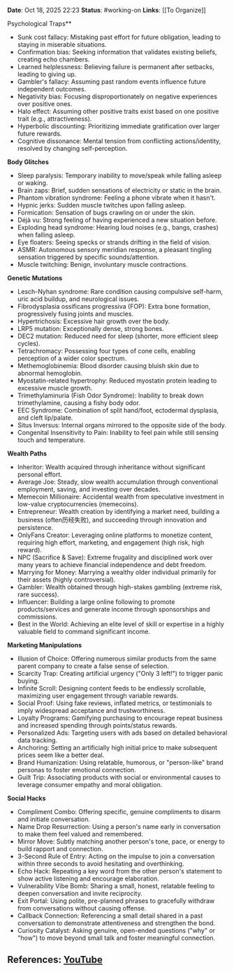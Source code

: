 **Date**: Oct 18, 2025 22:23
**Status**: #working-on
**Links**: [[To Organize]] 

Psychological Traps**
*   Sunk cost fallacy: Mistaking past effort for future obligation, leading to staying in miserable situations.
*   Confirmation bias: Seeking information that validates existing beliefs, creating echo chambers.
*   Learned helplessness: Believing failure is permanent after setbacks, leading to giving up.
*   Gambler's fallacy: Assuming past random events influence future independent outcomes.
*   Negativity bias: Focusing disproportionately on negative experiences over positive ones.
*   Halo effect: Assuming other positive traits exist based on one positive trait (e.g., attractiveness).
*   Hyperbolic discounting: Prioritizing immediate gratification over larger future rewards.
*   Cognitive dissonance: Mental tension from conflicting actions/identity, resolved by changing self-perception.

**Body Glitches**
*   Sleep paralysis: Temporary inability to move/speak while falling asleep or waking.
*   Brain zaps: Brief, sudden sensations of electricity or static in the brain.
*   Phantom vibration syndrome: Feeling a phone vibrate when it hasn't.
*   Hypnic jerks: Sudden muscle twitches upon falling asleep.
*   Formication: Sensation of bugs crawling on or under the skin.
*   Déjà vu: Strong feeling of having experienced a new situation before.
*   Exploding head syndrome: Hearing loud noises (e.g., bangs, crashes) when falling asleep.
*   Eye floaters: Seeing specks or strands drifting in the field of vision.
*   ASMR: Autonomous sensory meridian response, a pleasant tingling sensation triggered by specific sounds/attention.
*   Muscle twitching: Benign, involuntary muscle contractions.

**Genetic Mutations**
*   Lesch-Nyhan syndrome: Rare condition causing compulsive self-harm, uric acid buildup, and neurological issues.
*   Fibrodysplasia ossificans progressiva (FOP): Extra bone formation, progressively fusing joints and muscles.
*   Hypertrichosis: Excessive hair growth over the body.
*   LRP5 mutation: Exceptionally dense, strong bones.
*   DEC2 mutation: Reduced need for sleep (shorter, more efficient sleep cycles).
*   Tetrachromacy: Possessing four types of cone cells, enabling perception of a wider color spectrum.
*   Methemoglobinemia: Blood disorder causing bluish skin due to abnormal hemoglobin.
*   Myostatin-related hypertrophy: Reduced myostatin protein leading to excessive muscle growth.
*   Trimethylaminuria (Fish Odor Syndrome): Inability to break down trimethylamine, causing a fishy body odor.
*   EEC Syndrome: Combination of split hand/foot, ectodermal dysplasia, and cleft lip/palate.
*   Situs Inversus: Internal organs mirrored to the opposite side of the body.
*   Congenital Insensitivity to Pain: Inability to feel pain while still sensing touch and temperature.

**Wealth Paths**
*   Inheritor: Wealth acquired through inheritance without significant personal effort.
*   Average Joe: Steady, slow wealth accumulation through conventional employment, saving, and investing over decades.
*   Memecoin Millionaire: Accidental wealth from speculative investment in low-value cryptocurrencies (memecoins).
*   Entrepreneur: Wealth creation by identifying a market need, building a business (often历经失败), and succeeding through innovation and persistence.
*   OnlyFans Creator: Leveraging online platforms to monetize content, requiring high effort, marketing, and engagement (high risk, high reward).
*   NPC (Sacrifice & Save): Extreme frugality and disciplined work over many years to achieve financial independence and debt freedom.
*   Marrying for Money: Marrying a wealthy older individual primarily for their assets (highly controversial).
*   Gambler: Wealth obtained through high-stakes gambling (extreme risk, rare success).
*   Influencer: Building a large online following to promote products/services and generate income through sponsorships and commissions.
*   Best in the World: Achieving an elite level of skill or expertise in a highly valuable field to command significant income.

**Marketing Manipulations**
*   Illusion of Choice: Offering numerous similar products from the same parent company to create a false sense of selection.
*   Scarcity Trap: Creating artificial urgency ("Only 3 left!") to trigger panic buying.
*   Infinite Scroll: Designing content feeds to be endlessly scrollable, maximizing user engagement through variable rewards.
*   Social Proof: Using fake reviews, inflated metrics, or testimonials to imply widespread acceptance and trustworthiness.
*   Loyalty Programs: Gamifying purchasing to encourage repeat business and increased spending through points/status rewards.
*   Personalized Ads: Targeting users with ads based on detailed behavioral data tracking.
*   Anchoring: Setting an artificially high initial price to make subsequent prices seem like a better deal.
*   Brand Humanization: Using relatable, humorous, or "person-like" brand personas to foster emotional connection.
*   Guilt Trip: Associating products with social or environmental causes to leverage consumer empathy and moral obligation.

**Social Hacks**
*   Compliment Combo: Offering specific, genuine compliments to disarm and initiate conversation.
*   Name Drop Resurrection: Using a person's name early in conversation to make them feel valued and remembered.
*   Mirror Move: Subtly matching another person's tone, pace, or energy to build rapport and connection.
*   3-Second Rule of Entry: Acting on the impulse to join a conversation within three seconds to avoid hesitating and overthinking.
*   Echo Hack: Repeating a key word from the other person's statement to show active listening and encourage elaboration.
*   Vulnerability Vibe Bomb: Sharing a small, honest, relatable feeling to deepen conversation and invite reciprocity.
*   Exit Portal: Using polite, pre-planned phrases to gracefully withdraw from conversations without causing offense.
*   Callback Connection: Referencing a small detail shared in a past conversation to demonstrate attentiveness and strengthen the bond.
*   Curiosity Catalyst: Asking genuine, open-ended questions ("why" or "how") to move beyond small talk and foster meaningful connection.

## References: [YouTube](https://www.youtube.com/watch?v=LU8LqOXtDHA)

